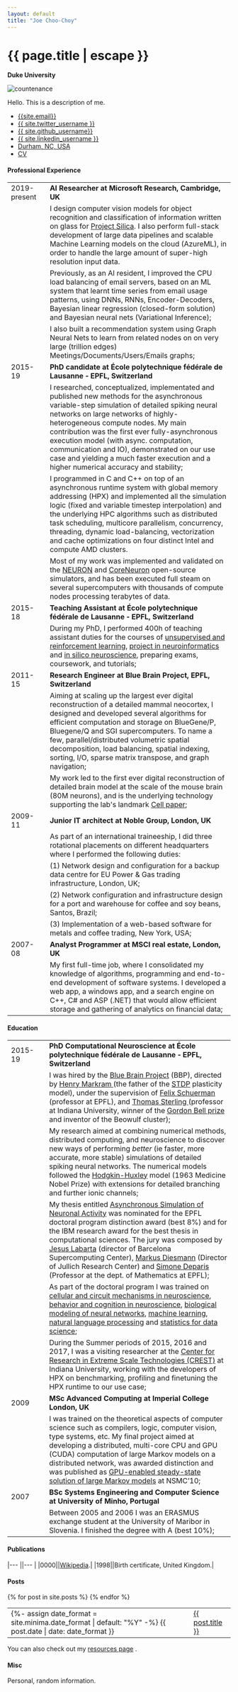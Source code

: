 ```yaml
---
layout: default
title: "Joe Choo-Choy"
---
```


<h1 class="mt-5" itemprop="name headline">{{ page.title | escape }}</h1>

<p class="lead mb-4"><b>Duke University</b></p>

<div class="row">
  <div class="col-3">
    <img src="{{site.photo}}" class="img-fluid rounded float-left" alt="countenance"/>
  </div>
  <div class="col">
<p>
Hello. This is a description of me.
</p>
    
  </div>
</div>

<ul class="nav mt-3">
  <li class="nav-item">
    <a class="btn btn-link" href="mailto:{{ site.email }}?subject=Hello" class="btn btn-link"><i class="fas fa-envelope" title="Email"></i> {{site.email}}</a>
  </li>
  <li class="nav-item">
    <a class="btn btn-link" href="https://twitter.com/{{ site.twitter_username }}" class="btn btn-link"><i class="fab fa-fw fa-twitter-square" ></i> {{ site.twitter_username }} </a>
  </li>
  <li class="nav-item">
    <a class="btn btn-link" href="https://github.com/{{ site.github_username }}" class="btn btn-link"><i class="fab fa-fw fa-github" ></i>{{ site.github_username}}</a>
  </li>
  <li class="nav-item">
    <a class="btn btn-link" href="https://www.linkedin.com/in/{{ site.linkedin_username }}" class="btn btn-link"><i class="fab fa-linkedin" ></i> {{ site.linkedin_username }}</a>
  </li>
  <li class="nav-item">
    <a class="nav-link btn btn-link" href="https://en.wikipedia.org/wiki/Durham,_North_Carolina"><i class="fa fa-home"  title="Home"></i> Durham, NC, USA</a>
  </li>
  <li class="nav-item">
    <a class="btn btn-link" href="{{ site.resume }}"><i class="far fa-user-circle"  title="resume"></i> CV</a>
  </li>
</ul>


<h4 class="mt-5 mb-3">Professional Experience</h4>

<table class="mt-3">
      <tr>
        <td style="min-width:70px"> 2019-present</td>
        <td> <b> AI Researcher at Microsoft Research, Cambridge, UK </b> </td>
      </tr>
      <tr> <td/> <td>
       I design computer vision models for object recognition and classification of information written on glass for <a href="https://www.microsoft.com/en-us/research/project/project-silica/">Project Silica</a>.  I also perform full-stack development of large data pipelines and scalable Machine Learning models on the cloud (AzureML), in order to handle the large amount of super-high resolution input data.
      </td> </tr>
      <tr> <td/> <td>
Previously, as an AI resident, I improved the CPU load balancing of email servers, based on an ML system that learnt time series from email usage patterns, using DNNs, RNNs, Encoder-Decoders, Bayesian linear regression (closed-form solution) and Bayesian neural nets (Variational Inference); 
      </td> </tr>
      <tr> <td/> <td>
I also built a recommendation system using Graph Neural Nets to learn from related nodes on on very large (trillion edges) Meetings/Documents/Users/Emails graphs;
      </td> </tr>
      <tr>
        <td style="min-width:70px"> 2015-19 </td>
        <td> <b>PhD candidate at École polytechnique fédérale de Lausanne ‐ EPFL, Switzerland</b> </td>
      </tr>
      <tr> <td/> <td>
I researched, conceptualized, implementated and published new methods for the asynchronous variable-step simulation
of detailed spiking neural networks on large networks of highly-heterogeneous compute nodes. My main contribution was the first ever fully-asynchronous execution model (with async. computation, communication and IO), demonstrated on our use case and yielding a much faster execution and a higher numerical accuracy and stability;
      </td> </tr>
      <tr> <td/> <td>
I programmed in C and C++ on top of an asynchronous runtime system with global memory addressing (HPX) and implemented all the simulation logic (fixed and variable timestep interpolation) and the underlying HPC algorithms such as distributed task scheduling, multicore parallelism, concurrency, threading, dynamic load-balancing, vectorization and cache optimizations on four distinct Intel and compute AMD clusters. 
      </td> </tr>
      <tr> <td/> <td>
Most of my work was implemented and validated on the <a href="https://neuron.yale.edu/neuron/">NEURON</a> and <a href="https://github.com/BlueBrain/CoreNeuron">CoreNeuron</a> open-source simulators, and has been executed full steam on several supercomputers with thousands of compute nodes processing terabytes of data.
      </td> </tr>
      <tr>
        <td style="min-width:70px"> 2015-18 </td>
        <td> <b>Teaching Assistant at École polytechnique fédérale de Lausanne ‐ EPFL, Switzerland</b> </td>
      </tr>
      <tr> <td/> <td>
During my PhD, I performed 400h of teaching assistant duties for the courses of <a href="https://edu.epfl.ch/coursebook/en/unsupervised-reinforcement-learning-in-neural-networks-CS-434">unsupervised and reinforcement learning</a>, <a href="https://edu.epfl.ch/coursebook/en/project-in-informatics-CS-116">project in neuroinformatics</a> and <a href="https://edu.epfl.ch/coursebook/en/in-silico-neuroscience-BIOENG-450#:~:text=%22In%20silico%20Neuroscience%22%20introduces%20masters,management%2C%20modelling%20and%20computing%20technologies.">in silico neuroscience</a>, preparing exams, coursework, and tutorials;
      </td> </tr>
      <tr>
        <td style="min-width:70px"> 2011-15 </td>
        <td> <b> Research Engineer at Blue Brain Project, EPFL, Switzerland </b> </td>
      </tr>
      <tr> <td/> <td>
Aiming at scaling up the largest ever digital reconstruction of a detailed mammal neocortex, I designed and developed several algorithms for efficient computation and storage on BlueGene/P, Bluegene/Q and SGI supercomputers. To name a few, parallel/distributed volumetric spatial decomposition, load balancing, spatial indexing, sorting, I/O, sparse matrix transpose, and graph navigation;
      </td> </tr>
      <tr> <td/> <td>
My work led to the first ever digital reconstruction of detailed brain model at the scale of the mouse brain (80M neurons), and is the underlying technology supporting the lab's landmark <a href="http://www.cell.com/abstract/S0092-8674(15)01191-5">Cell paper</a>;
      </td> </tr>
      <tr>
        <td style="min-width:70px"> 2009-11 </td>
        <td> <b> Junior IT architect at Noble Group, London, UK </b> </td>
      </tr>
      <tr> <td/> <td>
As part of an international traineeship, I did three rotational placements on different headquarters where I performed the following duties:
      </td> </tr>
      <tr> <td/> <td>
(1) Network design and configuration for a backup data centre for EU Power & Gas trading infrastructure, London, UK;
      </td> </tr>
      <tr> <td/> <td>
(2) Network configuration and infrastructure design for a port and warehouse for coffee and soy beans, Santos, Brazil;
      </td> </tr>
      <tr> <td/> <td>
(3) Implementation of a web-based software for metals and coffee trading, New York, USA;
      </td> </tr>
      <tr>
        <td style="min-width:70px"> 2007-08 </td>
        <td> <b> Analyst Programmer at MSCI real estate, London, UK </b> </td>
      </tr>
      <tr> <td/> <td>
My first full-time job, where I consolidated my knowledge of algorithms, programming and end-to-end development of software systems. I developed a web app, a windows app, and a search engine on C++, C# and ASP (.NET) that would allow efficient storage and gathering of analytics on financial data;
      </td> </tr>

</table>


<h4 class="mt-5 mb-3">Education</h4>

<table class="mt-3">
      <tr>
        <td style="min-width:70px"> 2015-19 </td>
        <td> <b>PhD Computational Neuroscience at École polytechnique fédérale de Lausanne ‐ EPFL, Switzerland</b> </td>
      </tr>
      <tr> <td/> <td>
I was hired by the <a href="https://www.epfl.ch/research/domains/bluebrain/">Blue Brain Project</a> (BBP), directed by  <a href="https://en.wikipedia.org/wiki/Henry_Markram">Henry Markram </a> (the father of the <a href="https://en.wikipedia.org/wiki/Spike-timing-dependent_plasticity#:~:text=Spike%2Dtiming%2Ddependent%20plasticity%20(,action%20potentials%20(or%20spikes).">STDP</a> plasticity model), under the supervision of <a href="https://www.epfl.ch/research/domains/bluebrain/blue-brain/people/divisionleaders/felix-schurmann/">Felix Schuerman</a> (professor at EPFL), and <a href="https://en.wikipedia.org/wiki/Thomas_Sterling_(computing)">Thomas Sterling </a>(professor at Indiana University, winner of the <a href="https://en.wikipedia.org/wiki/Gordon_Bell_Prize">Gordon Bell prize</a> and inventor of the Beowulf cluster);
      </td> </tr>
      <tr> <td/> <td>
My research aimed at combining numerical methods, distributed computing, and neuroscience to discover new ways of performing <i>better</i> (ie faster, more accurate, more stable) simulations of detailed spiking neural networks. The numerical models followed the <a href="https://en.wikipedia.org/wiki/Hodgkin%E2%80%93Huxley_model">Hodgkin-Huxley</a> model (1963 Medicine Nobel Prize) with extensions for detailed branching and further ionic channels;
      </td> </tr>
      <tr> <td/> <td>
My thesis entitled <a href="https://infoscience.epfl.ch/record/268035?ln=en">Asynchronous Simulation of Neuronal Activity</a> was nominated for the EPFL doctoral program distinction award (best 8%) and for the IBM research award for the best thesis in computational sciences. The jury was composed by <a href="https://www.bsc.es/labarta-mancho-jesus">Jesus Labarta</a> (director of Barcelona Supercomputing Center), <a href="https://www.fz-juelich.de/SharedDocs/Personen/INM/INM-6/EN/staff/Diesmann_Markus.html?nn=724620">Markus Diesmann</a> (Director of Jullich Research Center) and <a href="https://people.epfl.ch/simone.deparis">Simone Deparis</a> (Professor at the dept. of Mathematics at EPFL);  
      </td> </tr>
      <tr> <td/> <td>
As part of the doctoral program I was trained on <a href="http://isa.epfl.ch/imoniteur_ISAP/!itffichecours.htm?ww_i_matiere=2555928173&ww_x_anneeAcad=2020-2021&ww_i_section=2140391&ww_i_niveau=&ww_c_langue=en">cellular and circuit mechanisms in neuroscience</a>, <a href="https://edu.epfl.ch/coursebook/en/neuroscience-behavior-and-cognition-BIO-483">behavior and cognition in neuroscience</a>, <a href="https://edu.epfl.ch/coursebook/en/biological-modeling-of-neural-networks-BIO-465">biological modeling of neural networks</a>, <a href="https://edu.epfl.ch/coursebook/en/machine-learning-CS-433">machine learning</a>, <a href="https://edu.epfl.ch/coursebook/en/introduction-to-natural-language-processing-CS-431">natural language processing</a> and <a href="https://edu.epfl.ch/coursebook/en/statistics-for-data-science-MATH-413">statistics for data science</a>;
      </td> </tr>
      <tr> <td/> <td>
During the Summer periods of 2015, 2016 and 2017, I was a visiting researcher at the <a href="https://pti.iu.edu/centers/crest.html">Center for Research in Extreme Scale Technologies (CREST)</a> at Indiana University, working with the developers of HPX on benchmarking, profiling and finetuning the HPX runtime to our use case;
      </td> </tr>
      <tr>
        <td style="min-width:70px"> 2009 </td>
        <td> <b> MSc Advanced Computing at Imperial College London, UK </b> </td>
      </tr>
      <tr> <td/> <td>
I was trained on the theoretical aspects of computer science such as compilers, logic, computer vision, type systems, etc. My final project aimed at developing a distributed, multi-core CPU and GPU (CUDA) computation of large Markov models on a distributed network, was awarded distinction and was published as <a href="http://eprints.maths.manchester.ac.uk/1533/">GPU-enabled steady-state solution of large Markov models</a> at NSMC’10;
      </td> </tr>
      <tr>
        <td style="min-width:70px"> 2007 </td>
        <td> <b> BSc Systems Engineering and Computer Science at University of Minho, Portugal </b> </td>
      </tr>
      <tr> <td/> <td>
Between 2005 and 2006 I was an ERASMUS exchange student at the University of Maribor in Slovenia. I finished the degree with A (best 10%);
      </td> </tr>

</table>


<h4 class="mt-5 mb-3">Publications</h4>

|--- ||--- |
|0000||[Wikipedia](https://www.wikipedia.org/).|
|1998||Birth certificate, United Kingdom.|


<div class="noprint">
<h4 class="mt-5 mb-3">Posts</h4>

<p>
  <table class="mt-3">
  {% for post in site.posts %}
      <tr>
      <td class="align-top">
        {%- assign date_format = site.minima.date_format | default: "%Y" -%}
        {{ post.date | date: date_format }}
      </td>
      <td><span style="display:inline-block; width:0.2cm;"></span></td>
      <td class="align-top">
      <a href="{{ post.url }}">{{ post.title }}</a>
      </td>
      </tr>
  {% endfor %}
  </table>
</p>

<p>
You can also check out my <a href="{{ site.resources_permalink }}">resources page</a> . 
</p>

<h4 class="mt-5 mb-3">Misc</h4>

<p>
Personal, random information. 
</p>
</div> <!-- noprint -->